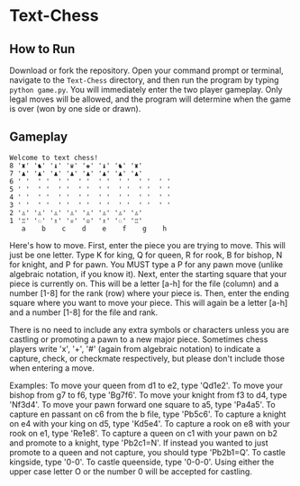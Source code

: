 # Text-Chess

## How to Run

Download or fork the repository. 
Open your command prompt or terminal, navigate to the `Text-Chess` directory,
and then run the program by typing `python game.py`.
You will immediately enter the two player gameplay.
Only legal moves will be allowed,
and the program will determine when the game is over (won by one side or drawn).


## Gameplay
```
Welcome to text chess!
8 '♜' '♞' '♝' '♛' '♚' '♝' '♞' '♜'
7 '♟' '♟' '♟' '♟' '♟' '♟' '♟' '♟'
6 ' '  ' '  ' '  ' '  ' '  ' '  ' '  ' '
5 ' '  ' '  ' '  ' '  ' '  ' '  ' '  ' '
4 ' '  ' '  ' '  ' '  ' '  ' '  ' '  ' '
3 ' '  ' '  ' '  ' '  ' '  ' '  ' '  ' '
2 '♙' '♙' '♙' '♙' '♙' '♙' '♙' '♙'
1 '♖' '♘' '♗' '♕' '♔' '♗' '♘' '♖'
   a    b    c    d    e    f    g    h
```

Here's how to move. 
First, enter the piece you are trying to move. 
This will just be one letter. 
Type K for king, Q for queen, R for rook, B for bishop, N for knight, and P for pawn. 
You MUST type a P for any pawn move (unlike algebraic notation, if you know it).
Next, enter the starting square that your piece is currently on. 
This will be a letter [a-h] for the file (column) 
and a number [1-8] for the rank (row) where your piece is. 
Then, enter the ending square where you want to move your piece. 
This will again be a letter [a-h] and a number [1-8] for the file and rank.

There is no need to include any extra symbols or characters 
unless you are castling or promoting a pawn to a new major piece. 
Sometimes chess players write 'x', '+', '#' (again from algebraic notation)
to indicate a capture, check, or checkmate respectively, 
but please don't include those when entering a move.

Examples:
To move your queen from d1 to e2, type 'Qd1e2'.
To move your bishop from g7 to f6, type 'Bg7f6'.
To move your knight from f3 to d4, type 'Nf3d4'.
To move your pawn forward one square to a5, type 'Pa4a5'.
To capture en passant on c6 from the b file, type 'Pb5c6'.
To capture a knight on e4 with your king on d5, type 'Kd5e4'.
To capture a rook on e8 with your rook on e1, type 'Re1e8'.
To capture a queen on c1 with your pawn on b2 and promote to a knight, type 'Pb2c1=N'. 
If instead you wanted to just promote to a queen and not capture, you should type 'Pb2b1=Q'.
To castle kingside, type '0-0'. To castle queenside, type '0-0-0'.
Using either the upper case letter O or the number 0 will be accepted for castling.